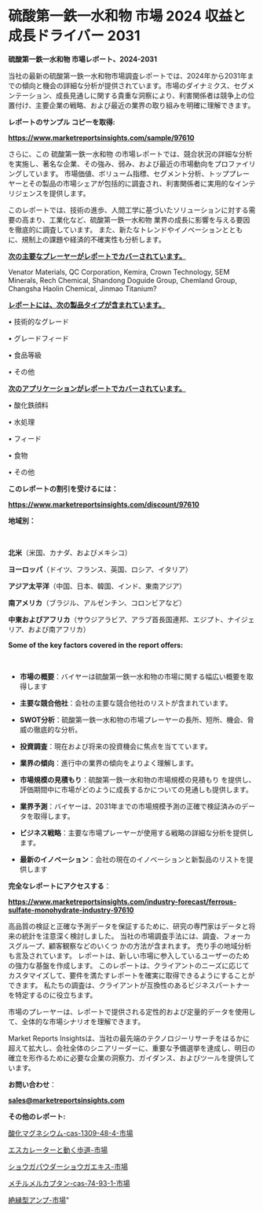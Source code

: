 # 硫酸第一鉄一水和物 市場 2024 収益と成長ドライバー 2031

<strong>硫酸第一鉄一水和物 市場レポート、2024-2031</strong>

当社の最新の硫酸第一鉄一水和物市場調査レポートでは、2024年から2031年までの傾向と機会の詳細な分析が提供されています。市場のダイナミクス、セグメンテーション、成長見通しに関する貴重な洞察により、利害関係者は競争上の位置付け、主要企業の戦略、および最近の業界の取り組みを明確に理解できます。



<strong>レポートのサンプル コピーを取得:</strong> <a href=https://www.marketreportsinsights.com/sample/97610>

<strong><u>https://www.marketreportsinsights.com/sample/97610</u></strong></a>

さらに、この 硫酸第一鉄一水和物 の市場レポートでは、競合状況の詳細な分析を実施し、著名な企業、その強み、弱み、および最近の市場動向をプロファイリングしています。 市場価値、ボリューム指標、セグメント分析、トッププレーヤーとその製品の市場シェアが包括的に調査され、利害関係者に実用的なインテリジェンスを提供します。

このレポートでは、技術の進歩、人間工学に基づいたソリューションに対する需要の高まり、工業化など、硫酸第一鉄一水和物 業界の成長に影響を与える要因を徹底的に調査しています。 また、新たなトレンドやイノベーションとともに、規制上の課題や経済的不確実性も分析します。



<strong><u>次の主要なプレーヤーがレポートでカバーされています。</u></strong>

Venator Materials, QC Corporation, Kemira, Crown Technology, SEM Minerals, Rech Chemical, Shandong Doguide Group, Chemland Group, Changsha Haolin Chemical, Jinmao Titanium?



<strong><u><b>レポートには、次の製品タイプが含まれています。</b></u></strong>

• 技術的なグレード

• グレードフィード

• 食品等級

• その他



<strong><u><b>次のアプリケーションがレポートでカバーされています。</b></u></strong>

• 酸化鉄顔料

• 水処理

• フィード

• 食物

• その他



<strong><b>このレポートの割引を受けるには：</b></strong>

<a href=https://www.marketreportsinsights.com/discount/97610>

<strong><u>https://www.marketreportsinsights.com/discount/97610</u></strong></a>



<strong>地域別：</strong>

<strong> </strong>



<strong>北米</strong>（米国、カナダ、およびメキシコ）



<strong>ヨーロッパ</strong>（ドイツ、フランス、英国、ロシア、イタリア）



<strong>アジア太平洋</strong>（中国、日本、韓国、インド、東南アジア）



<strong>南アメリカ</strong>（ブラジル、アルゼンチン、コロンビアなど）



<strong>中東およびアフリカ</strong>（サウジアラビア、アラブ首長国連邦、エジプト、ナイジェリア、および南アフリカ）



<strong>Some of the key factors covered in the report offers:</strong>

<strong> </strong>
<ul>
  <li>

<strong>市場の概要</strong>：バイヤーは硫酸第一鉄一水和物の市場に関する幅広い概要を取得します</li>
  <li>

<strong>主要な競合他社</strong>：会社の主要な競合他社のリストが含まれています。</li>
  <li>

<strong>SWOT分析</strong>：硫酸第一鉄一水和物の市場プレーヤーの長所、短所、機会、脅威の徹底的な分析。</li>
  <li>

<strong>投資調査</strong>：現在および将来の投資機会に焦点を当てています。</li>
  <li>

<strong>業界の傾向</strong>：進行中の業界の傾向をよりよく理解します。</li>
  <li>

<strong>市場規模の見積もり</strong>：硫酸第一鉄一水和物の市場規模の見積もり を提供し、評価期間中に市場がどのように成長するかについての見通しも提供します。</li>
  <li>

<strong>業界予測</strong>：バイヤーは、2031年までの市場規模予測の正確で検証済みのデータを取得します。</li>
  <li>

<strong>ビジネス戦略</strong>：主要な市場プレーヤーが使用する戦略の詳細な分析を提供します。</li>
  <li>

<strong>最新のイノベーション</strong>：会社の現在のイノベーションと新製品のリストを提供します</li>
</ul>


<strong>完全なレポートにアクセスする</strong>：

<a href=https://www.marketreportsinsights.com/industry-forecast/ferrous-sulfate-monohydrate-industry-97610>

<strong><u>https://www.marketreportsinsights.com/industry-forecast/ferrous-sulfate-monohydrate-industry-97610</u></strong></a>

高品質の検証と正確な予測データを保証するために、研究の専門家はデータと将来の統計を注意深く検討しました。 当社の市場調査手法には、調査、フォーカスグループ、顧客観察などのいくつ かの方法が含まれます。 売り手の地域分析も言及されています。 レポートは、新しい市場に参入しているユーザーのための強力な基盤を作成します。 このレポートは、クライアントのニーズに応じてカスタマイズして、要件を満たすレポートを確実に取得できるようにすることができます。 私たちの調査は、クライアントが互換性のあるビジネスパートナーを特定するのに役立ちます。

市場のプレーヤーは、レポートで提供される定性的および定量的データを使用して、全体的な市場シナリオを理解できます。

Market Reports Insightsは、当社の最先端のテクノロジーリサーチをはるかに超えて拡大し、会社全体のシニアリーダーに、重要な予備選挙を達成し、明日の確立を形作るために必要な企業の洞察力、ガイダンス、およびツールを提供しています。



<strong><b>お問い合わせ</b></strong>：

<a href=mailto:sales@marketreportsinsights.com>

<strong><u>sales@marketreportsinsights.com</u></strong></a>



<strong>その他のレポート:</strong>

<a href=https://www.linkedin.com/pulse/酸化マグネシウム-cas-1309-48-4-市場-2023-swot-csbjf/>酸化マグネシウム-cas-1309-48-4-市場</a>

<a href=https://www.linkedin.com/pulse/エスカレーターと動く歩道-市場-2023-総利益と主要ベンダー-2030-6hyxf/>エスカレーターと動く歩道-市場</a>

<a href=https://www.linkedin.com/pulse/ショウガパウダーショウガエキス-市場-2023-年のダイナミクスとビジネストレンド-2030-pr-news-hub-y3dlf/>ショウガパウダーショウガエキス-市場</a>

<a href=https://www.linkedin.com/pulse/メチルメルカプタン-cas-74-93-1-市場-2023-競争分析と事業成長-tiw3f/>メチルメルカプタン-cas-74-93-1-市場</a>

<a href=https://www.linkedin.com/pulse/絶縁型アンプ-市場-2023-swot-分析と成長率-2030-analytics-achievers-24-analysis-4cu1f/>絶縁型アンプ-市場</a>"
